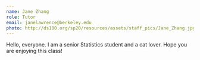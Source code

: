 ```yaml
---
name: Jane Zhang
role: Tutor
email: janelawrence@berkeley.edu
photo: http://ds100.org/sp20/resources/assets/staff_pics/Jane_Zhang.jpg
---
```


Hello, everyone. I am a senior Statistics student and a cat lover. Hope you are enjoying this class!
